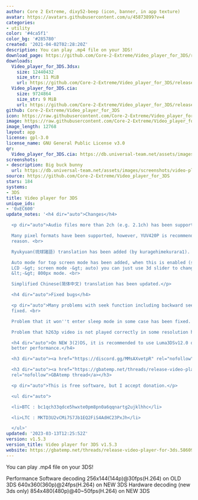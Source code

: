 ```yaml
---
author: Core 2 Extreme, dixy52-beep (icon, banner, in app texture)
avatar: https://avatars.githubusercontent.com/u/45873899?v=4
categories:
- utility
color: '#4ca5f1'
color_bg: '#285780'
created: '2021-04-02T02:28:20Z'
description: You can play .mp4 file on your 3DS!
download_page: https://github.com/Core-2-Extreme/Video_player_for_3DS/releases
downloads:
  Video_player_for_3DS.3dsx:
    size: 12440432
    size_str: 11 MiB
    url: https://github.com/Core-2-Extreme/Video_player_for_3DS/releases/download/v1.5.3/Video_player_for_3DS.3dsx
  Video_player_for_3DS.cia:
    size: 9724864
    size_str: 9 MiB
    url: https://github.com/Core-2-Extreme/Video_player_for_3DS/releases/download/v1.5.3/Video_player_for_3DS.cia
github: Core-2-Extreme/Video_player_for_3DS
icon: https://raw.githubusercontent.com/Core-2-Extreme/Video_player_for_3DS/main/resource/icon.png
image: https://raw.githubusercontent.com/Core-2-Extreme/Video_player_for_3DS/main/resource/banner.png
image_length: 12768
layout: app
license: gpl-3.0
license_name: GNU General Public License v3.0
qr:
  Video_player_for_3DS.cia: https://db.universal-team.net/assets/images/qr/video_player_for_3ds-cia.png
screenshots:
- description: Big buck bunny
  url: https://db.universal-team.net/assets/images/screenshots/video-player-for-3ds/big-buck-bunny.png
source: https://github.com/Core-2-Extreme/Video_player_for_3DS
stars: 184
systems:
- 3DS
title: Video player for 3DS
unique_ids:
- '0xEC600'
update_notes: '<h4 dir="auto">Changes</h4>

  <p dir="auto">Audio files more than 2ch (e.g. 2.1ch) has been supported. <br>

  Many pixel formats have been supported, however, YUV420P is recommended for performance
  reason. <br>

  Ryukyuan(琉球諸語) translation has been added (by kuragehimekurara1). <br>

  Auto mode for top screen mode has been added, when this is enabled (settings -&gt;
  LCD -&gt; screen mode -&gt; auto) you can just use 3d slider to change between 3D
  &lt;-&gt; 800px mode. <br>

  Simplified Chinese(简体中文) translation has been updated.</p>

  <h4 dir="auto">Fixed bugs</h4>

  <p dir="auto">Many problems with seek function including backward seeking has been
  fixed. <br>

  Problem that it won''t enter sleep mode in some case has been fixed. <br>

  Problem that h263p video is not played correctly in some resolution has been fixed.</p>

  <h4 dir="auto">On NEW 3(2)DS, it is recommended to use Luma3DSv12.0 or later for
  better performance.</h4>

  <h3 dir="auto"><a href="https://discord.gg/MMsAXvetpR" rel="nofollow">Discord channnel</a></h3>

  <h3 dir="auto"><a href="https://gbatemp.net/threads/release-video-player-for-3ds.586094"
  rel="nofollow">GBAtemp thread</a></h3>

  <p dir="auto">This is free software, but I accept donation.</p>

  <ul dir="auto">

  <li>BTC : bc1qch33qdce5hwxte0pm8pn0a6qqnartg2ujklhhc</li>

  <li>LTC : MKTD3U2vCMi7S7Jb1EQ2FiS4AdHC23PxJh</li>

  </ul>'
updated: '2023-03-13T12:25:52Z'
version: v1.5.3
version_title: Video player for 3DS v1.5.3
website: https://gbatemp.net/threads/release-video-player-for-3ds.586094
---
```

You can play .mp4 file on your 3DS!

Performance
Software decoding
256x144(144p)@30fps(H.264) on OLD 3DS
640x360(360p)@24fps(H.264) on NEW 3DS
Hardware decoding (new 3ds only)
854x480(480p)@40~50fps(H.264) on NEW 3DS